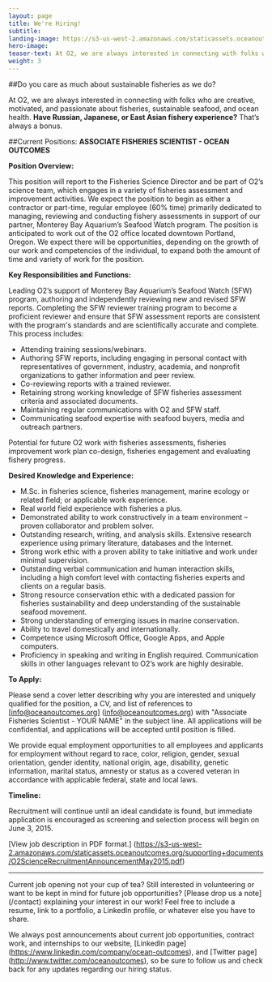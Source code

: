 ```yaml
---
layout: page 
title: We're Hiring!
subtitle: 
landing-image: https://s3-us-west-2.amazonaws.com/staticassets.oceanoutcomes.org/rollover+images/join-our-team-rollover.jpg
hero-image:
teaser-text: At O2, we are always interested in connecting with folks who are creative, motivated, and passionate about fisheries, sustainable seafood, and ocean health.
weight: 3
---
```

##Do you care as much about sustainable fisheries as we do?

At O2, we are always interested in connecting with folks who are creative, motivated, and passionate about fisheries, sustainable seafood, and ocean health. **Have Russian, Japanese, or East Asian fishery experience?** That’s always a bonus.

##Current Positions: 
**ASSOCIATE FISHERIES SCIENTIST - OCEAN OUTCOMES**

**Position Overview:**

This position will report to the Fisheries Science Director and be part of O2’s science team, which engages in a variety of fisheries assessment and improvement activities. We expect the position to begin as either a contractor or part-time, regular employee (60% time) primarily dedicated to managing, reviewing and conducting fishery assessments in support of our partner, Monterey Bay Aquarium’s Seafood Watch program. The position is anticipated to work out of the O2 office located downtown Portland, Oregon. We expect there will be opportunities, depending on the growth of our work and competencies of the individual, to expand both the amount of time and variety of work for the position.

**Key Responsibilities and Functions:**

Leading O2’s support of Monterey Bay Aquarium’s Seafood Watch (SFW) program, authoring and independently reviewing new and revised SFW reports. Completing the SFW reviewer training program to become a proficient reviewer and ensure that SFW assessment reports are consistent with the program's standards and are scientifically accurate and complete. This process includes:

* Attending training sessions/webinars.
* Authoring SFW reports, including engaging in personal contact with representatives of government, industry, academia, and nonprofit organizations to gather information and peer review.  
* Co-reviewing reports with a trained reviewer.
* Retaining strong working knowledge of SFW fisheries assessment criteria and associated documents.
* Maintaining regular communications with O2 and SFW staff.
* Communicating seafood expertise with seafood buyers, media and outreach partners.

Potential for future O2 work with fisheries assessments, fisheries improvement work plan co-design, fisheries engagement and evaluating fishery progress. 

**Desired Knowledge and Experience:**

* M.Sc. in fisheries science, fisheries management, marine ecology or related field; or applicable work experience.
* Real world field experience with fisheries a plus.
* Demonstrated ability to work constructively in a team environment – proven collaborator and problem solver.
* Outstanding research, writing, and analysis skills. Extensive research experience using primary literature, databases and the Internet. 
* Strong work ethic with a proven ability to take initiative and work under minimal supervision.
* Outstanding verbal communication and human interaction skills, including a high comfort level with contacting fisheries experts and clients on a regular basis.
* Strong resource conservation ethic with a dedicated passion for fisheries sustainability and deep understanding of the sustainable seafood movement.
* Strong understanding of emerging issues in marine conservation.
* Ability to travel domestically and internationally.
* Competence using Microsoft Office, Google Apps, and Apple computers.
* Proficiency in speaking and writing in English required. Communication skills in other languages relevant to O2’s work are highly desirable.  

**To Apply:**

Please send a cover letter describing why you are interested and uniquely qualified for the position, a CV, and list of references to [info@oceanoutcomes.org] (info@oceanoutcomes.org) with "Associate Fisheries Scientist - YOUR NAME" in the subject line. All applications will be confidential, and applications will be accepted until position is filled. 

We provide equal employment opportunities to all employees and applicants for employment without regard to race, color, religion, gender, sexual orientation, gender identity, national origin, age, disability, genetic information, marital status, amnesty or status as a covered veteran in accordance with applicable federal, state and local laws.

**Timeline:** 

Recruitment will continue until an ideal candidate is found, but immediate application is encouraged as screening and selection process will begin on June 3, 2015.

[View job description in PDF format.] (https://s3-us-west-2.amazonaws.com/staticassets.oceanoutcomes.org/supporting+documents/O2ScienceRecruitmentAnnouncementMay2015.pdf)
______

Current job opening not your cup of tea? Still interested in volunteering or want to be kept in mind for future job opportunities? [Please drop us a note] (/contact) explaining your interest in our work! Feel free to include a resume, link to a portfolio, a LinkedIn profile, or whatever else you have to share. 

We always post announcements about current job opportunities, contract work, and internships to our website, [LinkedIn page] (https://www.linkedin.com/company/ocean-outcomes), and [Twitter page] (http://www.twitter.com/oceanoutcomes), so be sure to follow us and check back for any updates regarding our hiring status.
